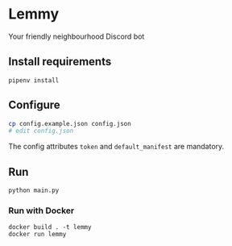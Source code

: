 # Lemmy

Your friendly neighbourhood Discord bot

## Install requirements

```
pipenv install
```

## Configure

```bash
cp config.example.json config.json
# edit config.json
```

The config attributes `token` and `default_manifest` are mandatory.

## Run

```
python main.py
```

### Run with Docker

```
docker build . -t lemmy
docker run lemmy
```

